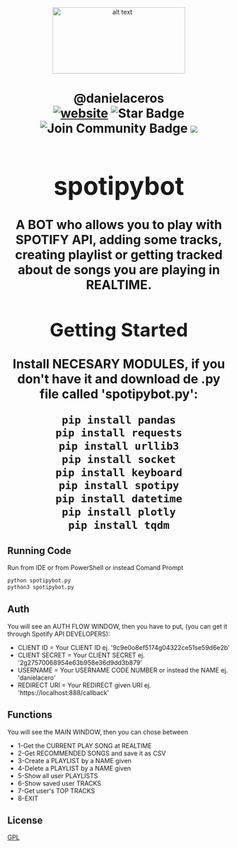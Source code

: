 <html>
<div align="center">
<img src="https://marcas-logos.net/wp-content/uploads/2019/11/Spotify-logo.jpg" alt="alt text" width="300" height="150"></img>
</div>
<h1 align="center">@danielaceros
<div align="center">
<a href=https://github.com/danielaceros><img src="https://img.shields.io/static/v1?label=&labelColor=505050&message=@danielaceros&color=%230076D6&style=flat&logo=google-chrome&logoColor=%230076D6" alt="website"/></a>
<img src="https://img.shields.io/github/followers/danielaceros?style=social" alt="Star Badge"/>
<a><img src="https://img.shields.io/github/last-commit/danielaceros/instaloaderbot" alt="Join Community Badge"/></a>
<a><img src="https://img.shields.io/github/repo-size/danielaceros/instaloaderbot" />
</div>
</html>

# spotipybot
A BOT who allows you to play with SPOTIFY API, adding some tracks, creating playlist or getting tracked about de songs you are playing in REALTIME.

## Getting Started
Install NECESARY MODULES, if you don't have it and download de .py file called 'spotipybot.py':
```bash
pip install pandas
pip install requests
pip install urllib3
pip install socket
pip install keyboard
pip install spotipy
pip install datetime
pip install plotly
pip install tqdm
```
## Running Code
Run from IDE or from PowerShell or instead Comand Prompt
```bash
python spotipybot.py
python3 spotipybot.py
```
## Auth
You will see an AUTH FLOW WINDOW, then you have to put, (you can get it through Spotify API DEVELOPERS):
* CLIENT ID = Your CLIENT ID ej. '9c9e0o8ef5174g04322ce51se59d6e2b'
* CLIENT SECRET = Your CLIENT SECRET ej. '2g27570068954e63b958e36d9dd3b879'
* USERNAME = Your USERNAME CODE NUMBER or instead the NAME ej. 'danielacero'
* REDIRECT URI = Your REDIRECT given URI ej. 'https://localhost:888/callback'

## Functions
You will see the MAIN WINDOW, then you can chose between
* 1-Get the CURRENT PLAY SONG at REALTIME
* 2-Get RECOMMENDED SONGS and save it as CSV
* 3-Create a PLAYLIST by a NAME given
* 4-Delete a PLAYLIST by a NAME given
* 5-Show all user PLAYLISTS
* 6-Show saved user TRACKS
* 7-Get user's TOP TRACKS
* 8-EXIT
## License
[GPL](https://choosealicense.com/licenses/gpl-3.0/)

